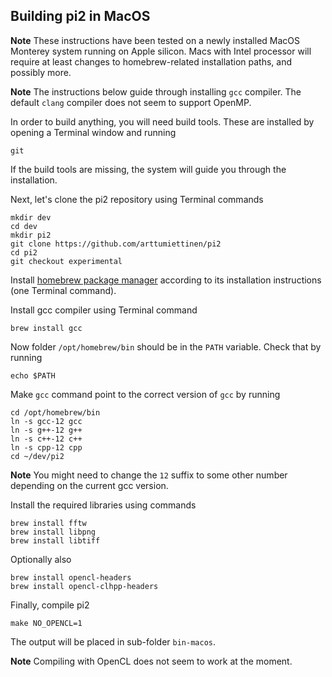 Building pi2 in MacOS
---------------------

**Note**
These instructions have been tested on a newly installed MacOS Monterey system running on Apple silicon.
Macs with Intel processor will require at least changes to homebrew-related installation paths, and possibly more.

**Note**
The instructions below guide through installing `gcc` compiler. The default `clang` compiler does not seem to support OpenMP.


In order to build anything, you will need build tools. These are installed by opening a Terminal window and running
```
git
```
If the build tools are missing, the system will guide you through the installation.

Next, let's clone the pi2 repository using Terminal commands
```
mkdir dev
cd dev
mkdir pi2
git clone https://github.com/arttumiettinen/pi2
cd pi2
git checkout experimental
```

Install [homebrew package manager](https://brew.sh) according to its installation instructions (one Terminal command).

Install gcc compiler using Terminal command
```
brew install gcc
```

Now folder `/opt/homebrew/bin` should be in the `PATH` variable. Check that by running
```
echo $PATH
```

Make `gcc` command point to the correct version of `gcc` by running
```
cd /opt/homebrew/bin
ln -s gcc-12 gcc
ln -s g++-12 g++
ln -s c++-12 c++
ln -s cpp-12 cpp
cd ~/dev/pi2
```

**Note**
You might need to change the `12` suffix to some other number depending on the current gcc version.

Install the required libraries using commands
```
brew install fftw
brew install libpng
brew install libtiff
```

Optionally also
```
brew install opencl-headers
brew install opencl-clhpp-headers
```

Finally, compile pi2
```
make NO_OPENCL=1
```

The output will be placed in sub-folder `bin-macos`.

**Note**
Compiling with OpenCL does not seem to work at the moment.
